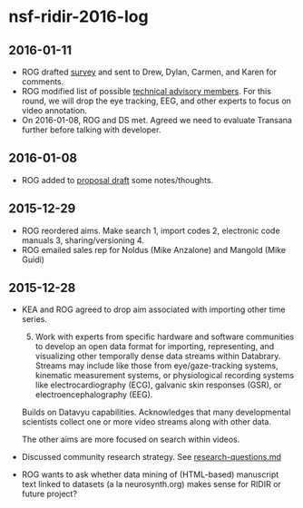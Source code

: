 # nsf-ridir-2016-log

## 2016-01-11

- ROG drafted [survey](draft-survey.md) and sent to Drew, Dylan, Carmen, and Karen for comments.
- ROG modified list of possible [technical advisory members](technical-adv-comm.md). For this round, we will drop the eye tracking, EEG, and other experts to focus on video annotation. 
- On 2016-01-08, ROG and DS met. Agreed we need to evaluate Transana further before talking with developer.

## 2016-01-08

- ROG added to [proposal draft](ideas.md) some notes/thoughts.

## 2015-12-29

- ROG reordered aims. Make search 1, import codes 2, electronic code manuals 3, sharing/versioning 4.
- ROG emailed sales rep for Noldus (Mike Anzalone) and Mangold (Mike Guidi)

## 2015-12-28

- KEA and ROG agreed to drop aim associated with importing other time series.

    5. Work with experts from specific hardware and software communities to develop an open data format for importing, representing, and visualizing other temporally dense data streams within Databrary. Streams may include like those from eye/gaze-tracking systems, kinematic measurement systems, or physiological recording systems like electrocardiography (ECG), galvanic skin responses (GSR), or electroencephalography (EEG).

    Builds on Datavyu capabilities.
    Acknowledges that many developmental scientists collect one or more video streams along with other data.

    The other aims are more focused on search within videos.

- Discussed community research strategy. See [research-questions.md](research-questions.md)

- ROG wants to ask whether data mining of (HTML-based) manuscript text linked to datasets (a la neurosynth.org) makes sense for RIDIR or future project?
